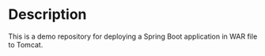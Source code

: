# Description

This is a demo repository for deploying a Spring Boot application in WAR file to Tomcat.